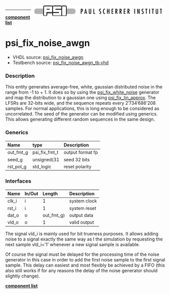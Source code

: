 <img align="right" src="../../doc/psi_logo.png">

***

[**component list**](../README.md)

# psi_fix_noise_awgn
 - VHDL source: [psi_fix_noise_awgn](../../hdl/psi_fix_noise_awgn.vhd)
 - Testbench source: [psi_fix_noise_awgn_tb.vhd](../../testbench/psi_fix_noise_awgn_tb/psi_fix_noise_awgn_tb.vhd)

### Description

This entity generates average-free, white, gaussian distributed noise in the range from -1 to + 1. It does so by using the [psi_fix_white_noise](psi_fix_white_noise.md) generator and map the distribution to a gaussian one using [psi_fix_lin_approx](psi_fix_lin_approx.md).
The LFSRs are 32-bits wide, and the sequence repeats every 2’734’686’208 samples. For normal applications, this is long enough to be considered as uncorrelated.
The seed of the generator can be modified using generics. This allows generating different random sequences in the same design.


### Generics
| Name      | type          | Description      |
|:----------|:--------------|:-----------------|
| out_fmt_g | psi_fix_fmt_t | output format fp |
| seed_g    | unsigned(31   | seed 32 bits     |
| rst_pol_g | std_logic     | reset polarity   |

### Interfaces
| Name   | In/Out   | Length     | Description   |
|:-------|:---------|:-----------|:--------------|
| clk_i  | i        | 1          | system clock  |
| rst_i  | i        | 1          | system reset  |
| dat_o  | o        | out_fmt_g) | output data   |
| vld_o  | o        | 1          | valid output  |

The signal vld_i is mainly used for bit trueness purposes. It allows adding noise to a signal exactly the same way as I the simulation by requesting the next sample vld_i=’1’ whenever a new signal sample is available.

Of course the signal must be delayed for the processing time of the noise generator in this case in order to add the first noise sample to the first signal sample. This delay can easiest and most flexibly be achieved by a FIFO (this also still works if for any reasons the delay of the noise generator should slightly change).


[**component list**](../README.md)
